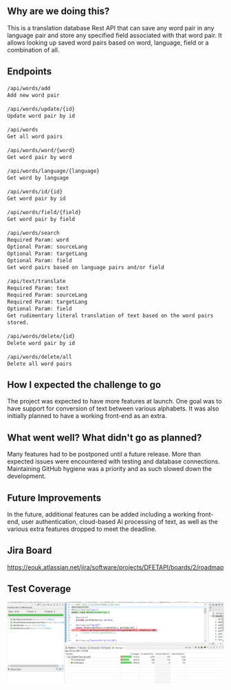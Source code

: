 ## Why are we doing this?
This is a translation database Rest API that can save any word pair in any language pair and store any specified field associated with that word pair. It allows looking up saved word pairs based on word, language, field or a combination of all.

## Endpoints
```
/api/words/add
Add new word pair

/api/words/update/{id}
Update word pair by id

/api/words
Get all word pairs

/api/words/word/{word}
Get word pair by word

/api/words/language/{language}
Get word by language

/api/words/id/{id}
Get word pair by id

/api/words/field/{field}
Get word pair by field

/api/words/search
Required Param: word
Optional Param: sourceLang
Optional Param: targetLang
Optional Param: field
Get word pairs based on language pairs and/or field

/api/text/translate
Required Param: text
Required Param: sourceLang
Required Param: targetLang
Optional Param: field
Get rudimentary literal translation of text based on the word pairs stored.
 
/api/words/delete/{id}
Delete word pair by id

/api/words/delete/all
Delete all word pairs
```

## How I expected the challenge to go
The project was expected to have more features at launch. One goal was to have support for conversion of text between various alphabets. It was also initially planned to have a working front-end as an extra.

## What went well? What didn't go as planned?
Many features had to be postponed until a future release. More than expected issues were encountered with testing and database connections. Maintaining GitHub hygiene was a priority and as such slowed down the development.

## Future Improvements
In the future, additional features can be added including a working front-end, user authentication, cloud-based AI processing of text, as well as the various extra features dropped to meet the deadline.

## Jira Board
<https://eouk.atlassian.net/jira/software/projects/DFETAPI/boards/2/roadmap>

## Test Coverage
![Test Coverage](documentation/Test_Coverage.png)
